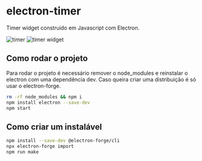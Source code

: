 # electron-timer

Timer widget construído em Javascript com Electron.

<img src="timer1.png" alt="timer">
<img src="timer2.png" alt="timer widget">

## Como rodar o projeto

Para rodar o projeto é necessário remover o node_modules e reinstalar o electron com uma dependência dev. Caso queira criar uma distribuição é só usar o electron-forge.

```sh
rm -rf node_modules && npm i
npm install electron --save-dev
npm start
```

## Como criar um instalável

```sh
npm install --save-dev @electron-forge/cli
npx electron-forge import
npm run make
```
